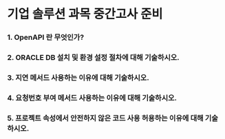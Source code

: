# 기업 솔루션 과목 중간고사 준비

### 1. OpenAPI 란 무엇인가?

### 2. ORACLE DB 설치 및 환경 설정 절차에 대해 기술하시오.

### 3. 지연 메서드 사용하는 이유에 대해 기술하시오.

### 4. 요청번호 부여 메서드 사용하는 이유에 대해 기술하시오.

### 5. 프로젝트 속성에서 안전하지 않은 코드 사용 허용하는 이유에 대해 기술하시오.
